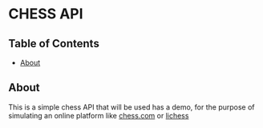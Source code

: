 # CHESS API

## Table of Contents

- [About](#about)

## About

This is a simple chess API that will be used has a demo, for the purpose of simulating an online
platform like [chess.com](https://www.chess.com/home) or [lichess](https://lichess.org/)